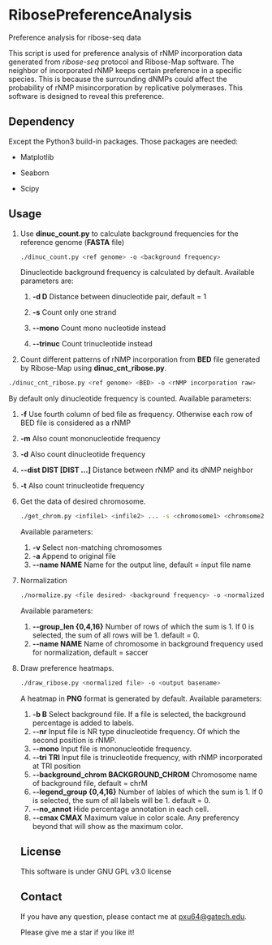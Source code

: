 # RibosePreferenceAnalysis
Preference analysis for ribose-seq data

This script is used for preference analysis of rNMP incorporation data generated from _ribose-seq_ protocol and Ribose-Map software. The neighbor of incorporated rNMP keeps certain preference in a specific species. This is because the surrounding dNMPs could affect the probability of rNMP misincorporation by replicative polymerases. This software is designed to reveal this preference.

## Dependency

Except the Python3 build-in packages. Those packages are needed:

- Matplotlib

- Seaborn

- Scipy

## Usage

1. Use __dinuc_count.py__ to calculate background frequencies for the reference genome (__FASTA__ file)

   ```bash
   ./dinuc_count.py <ref genome> -o <background frequency>
   ```

   Dinucleotide background frequency is calculated by default. Available parameters are:

   1. __-d D__  Distance between dinucleotide pair, default = 1
   
   2. __-s__  Count only one strand
   
   3. __--mono__  Count mono nucleotide instead
   
   4. __--trinuc__  Count trinucleotide instead
   
2.  Count different patterns of rNMP incorporation from __BED__ file generated by Ribose-Map using __dinuc_cnt_ribose.py__.

   ```bash
   ./dinuc_cnt_ribose.py <ref genome> <BED> -o <rNMP incorporation raw>
   ```

   By default only dinucleotide frequency is counted. Available parameters:

   1. __-f__  Use fourth column of bed file as frequency. Otherwise each row of BED file is considered as a rNMP
   2. __-m__  Also count mononucleotide frequency
   3. __-d__  Also count dinucleotide frequency
   4. __--dist DIST [DIST ...]__  Distance between rNMP and its dNMP neighbor
   5. __-t__  Also count trinucleotide frequency
   
4. Get the data of desired chromosome.

   ```bash
   ./get_chrom.py <infile1> <infile2> ... -s <chromosome1> <chromsome2> ... -o <file desired>
   ```

   Available parameters:

   1. __-v__  Select non-matching chromosomes 
   2. __-a__  Append to original file 
   3. __--name NAME__  Name for the output line, default = input file name

4. Normalization

   ```bash
   ./normalize.py <file desired> <background frequency> -o <normalized file>
   ```

   Available parameters:

   1. __--group_len {0,4,16}__  Number of rows of which the sum is 1. If 0 is selected, the sum of all rows will be 1. default = 0.
   2. __--name NAME__  Name of chromosome in background frequency used for normalization, default = saccer
   
5. Draw preference heatmaps.

   ```bash
   ./draw_ribose.py <normalized file> -o <output basename>
   ```

   A heatmap in __PNG__ format is generated by default. Available parameters:

   1. __-b B__  Select background file. If a file is selected, the background percentage is added to labels.
   2. __--nr__  Input file is NR type dinucleotide frequency. Of which the second position is rNMP.
   3. __--mono__  Input file is mononucleotide frequency.
   4. __--tri TRI__  Input file is trinucleotide frequency, with rNMP incorporated at TRI position
   5. __--background_chrom BACKGROUND_CHROM__  Chromosome name of background file, default = chrM
   6. __--legend_group {0,4,16}__  Number of lables of which the sum is 1. If 0 is selected, the sum of all labels will be 1. default = 0.
   7. __--no_annot__  Hide percentage annotation in each cell.
   8. __--cmax CMAX__  Maximum value in color scale. Any preferency beyond that will show as the maximum color.
   
   ## License
   
   This software is under GNU GPL v3.0 license
   
   ## Contact
   
   If you have any question, please contact me at [pxu64@gatech.edu](mailto:pxu64@gatech.edu).
   
   Please give me a star if you like it!

